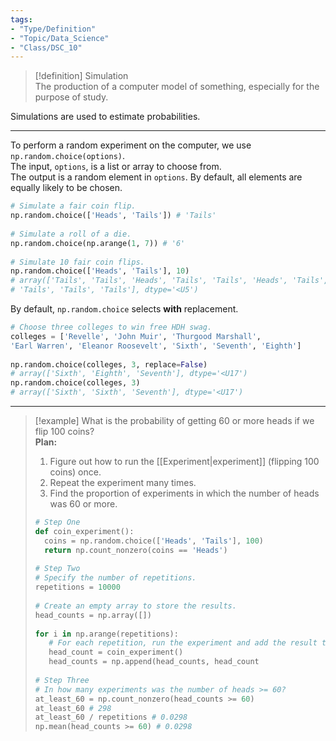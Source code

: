 ```yaml
---  
tags:  
- "Type/Definition"  
- "Topic/Data_Science"  
- "Class/DSC_10"  
---  
```

  
> [!definition] Simulation  
> The production of a computer model of something, especially for the purpose of study.  
  
Simulations are used to estimate probabilities.  
  
---  
  
To perform a random experiment on the computer, we use `np.random.choice(options)`.  
The input, `options`, is a list or array to choose from.  
The output is a random element in `options`. By default, all elements are equally likely to be chosen.  
  
```python  
# Simulate a fair coin flip.  
np.random.choice(['Heads', 'Tails']) # 'Tails'  
  
# Simulate a roll of a die.  
np.random.choice(np.arange(1, 7)) # '6'  
  
# Simulate 10 fair coin flips.  
np.random.choice(['Heads', 'Tails'], 10)  
# array(['Tails', 'Tails', 'Heads', 'Tails', 'Tails', 'Heads', 'Tails',  
# 'Tails', 'Tails', 'Tails'], dtype='<U5')  
```  
  
By default, `np.random.choice` selects **with** replacement.  
```python  
# Choose three colleges to win free HDH swag.  
colleges = ['Revelle', 'John Muir', 'Thurgood Marshall',  
'Earl Warren', 'Eleanor Roosevelt', 'Sixth', 'Seventh', 'Eighth']  
  
np.random.choice(colleges, 3, replace=False)  
# array(['Sixth', 'Eighth', 'Seventh'], dtype='<U17')  
np.random.choice(colleges, 3)  
# array(['Sixth', 'Sixth', 'Seventh'], dtype='<U17')  
```  
  
---  
  
> [!example] What is the probability of getting 60 or more heads if we flip 100 coins?  
> **Plan:**  
> 1. Figure out how to run the [[Experiment|experiment]] (flipping 100 coins) once.  
> 2. Repeat the experiment many times.  
> 3. Find the proportion of experiments in which the number of heads was 60 or more.  
> ```python  
> # Step One  
> def coin_experiment():  
> 	coins = np.random.choice(['Heads', 'Tails'], 100)  
> 	return np.count_nonzero(coins == 'Heads')  
>  
> # Step Two  
># Specify the number of repetitions.  
>repetitions = 10000  
>  
># Create an empty array to store the results.  
>head_counts = np.array([])  
>  
>for i in np.arange(repetitions):  
>    # For each repetition, run the experiment and add the result to head_counts.  
>    head_count = coin_experiment()  
>    head_counts = np.append(head_counts, head_count  
>  
> # Step Three  
># In how many experiments was the number of heads >= 60?  
>at_least_60 = np.count_nonzero(head_counts >= 60)  
>at_least_60 # 298  
>at_least_60 / repetitions # 0.0298  
> np.mean(head_counts >= 60) # 0.0298  
> ```  
